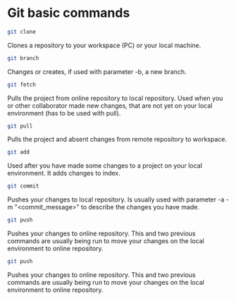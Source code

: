 # Git basic commands
```bash
git clone
```
Clones a repository to your workspace (PC) or your local machine.
```bash
git branch
```
Changes or creates, if used with parameter -b, a new branch.
```bash
git fetch
```
Pulls the project from online repository to local repository. Used when you or other collaborator made new changes, that are not yet on your local environment (has to be used with pull). 
```bash
git pull
```
Pulls the project and absent changes from remote repository to workspace.
```bash
git add
```
Used after you have made some changes to a project on your local environment. It adds changes to index.

```bash
git commit
```
Pushes your changes to local repository. Is usually used with parameter -a -m "<commit_message>" to describe the changes you have made.
```bash
git push
```
Pushes your changes to online repository. This and two previous commands are usually being run to move your changes on the local environment to online repository.
```bash
git push
```
Pushes your changes to online repository. This and two previous commands are usually being run to move your changes on the local environment to online repository.

